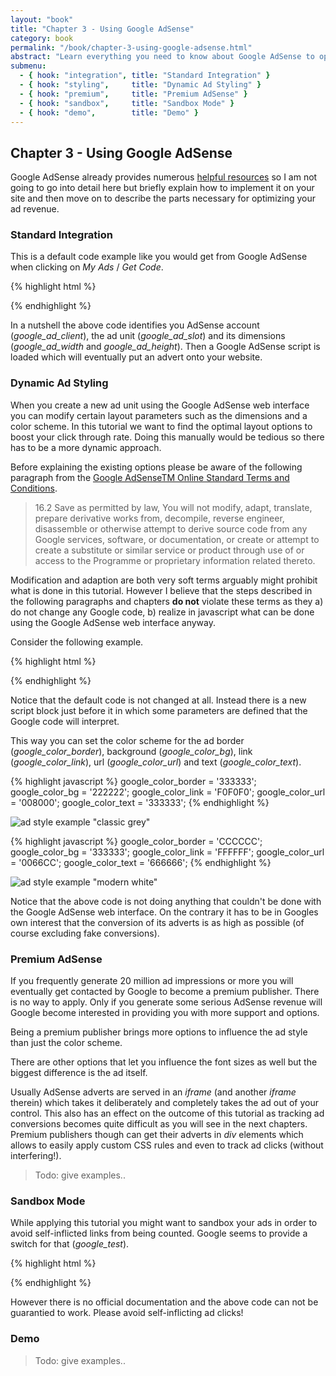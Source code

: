 ```yaml
---
layout: "book"
title: "Chapter 3 - Using Google AdSense"
category: book
permalink: "/book/chapter-3-using-google-adsense.html"
abstract: "Learn everything you need to know about Google AdSense to optimize your ad revenue in this chapter. This covers the essentials necessary to apply this tutorial to your website."
submenu:
  - { hook: "integration", title: "Standard Integration" }
  - { hook: "styling",     title: "Dynamic Ad Styling" }
  - { hook: "premium",     title: "Premium AdSense" }
  - { hook: "sandbox",     title: "Sandbox Mode" }
  - { hook: "demo",        title: "Demo" }
---
```

## Chapter 3 - Using Google AdSense

Google AdSense already provides numerous [helpful resources](http://adsense.google.com/support/ "Google AdSense Support homepage") so I am not going to go into detail here but briefly explain how to implement it on your site and then move on to describe the parts necessary for optimizing your ad revenue.

### Standard Integration<a name="integration">&nbsp;</a>

This is a default code example like you would get from Google AdSense when clicking on _My Ads_ / _Get Code_.

{% highlight html %}
<script type="text/javascript"><!--
google_ad_client = "ca-pub-0123456789abcdef";
/* custom_ad_name */
google_ad_slot = "0123456789";
google_ad_width = 125;
google_ad_height = 125;
//-->
</script>
<script type="text/javascript"
src="http://pagead2.googlesyndication.com/pagead/show_ads.js">
</script>
{% endhighlight %}

In a nutshell the above code identifies you AdSense account (_google_ad_client_), the ad unit (_google_ad_slot_) and its dimensions (_google_ad_width_ and _google_ad_height_). Then a Google AdSense script is loaded which will eventually put an advert onto your website.

### Dynamic Ad Styling<a name="styling">&nbsp;</a>

When you create a new ad unit using the Google AdSense web interface you can modify certain layout parameters such as the dimensions and a color scheme. In this tutorial we want to find the optimal layout options to boost your click through rate. Doing this manually would be tedious so there has to be a more dynamic approach.

Before explaining the existing options please be aware of the following paragraph from the [Google AdSenseTM Online Standard Terms and Conditions](https://www.google.com/adsense/localized-terms?rc=GB "Google AdSenseTM Online Standard Terms and Conditions (localized for GB)").

> 16.2    Save as permitted by law, You will not modify, adapt, translate, prepare derivative works from, decompile, reverse engineer, disassemble or otherwise attempt to derive source code from any Google services, software, or documentation, or create or attempt to create a substitute or similar service or product through use of or access to the Programme or proprietary information related thereto.

Modification and adaption are both very soft terms arguably might prohibit what is done in this tutorial. However I believe that the steps described in the following paragraphs and chapters __do not__ violate these terms as they a) do not change any Google code, b) realize in javascript what can be done using the Google AdSense web interface anyway.

Consider the following example.

{% highlight html %}
<script type="text/javascript"><!--
google_color_border = '000000';
google_color_bg     = 'DDDDDD';
google_color_link   = '000080';
google_color_url    = '008000';
google_color_text   = '000000';
//-->
</script>

<script type="text/javascript"><!--
google_ad_client = "ca-pub-0123456789abcdef";
/* custom_ad_name */
google_ad_slot = "0123456789";
google_ad_width = 125;
google_ad_height = 125;
//-->
</script>
<script type="text/javascript"
src="http://pagead2.googlesyndication.com/pagead/show_ads.js">
</script>
{% endhighlight %}

Notice that the default code is not changed at all. Instead there is a new script block just before it in which some parameters are defined that the Google code will interpret.

This way you can set the color scheme for the ad border (_google_color_border_), background (_google_color_bg_), link (_google_color_link_), url (_google_color_url_) and text (_google_color_text_).

{% highlight javascript %}
google_color_border = '333333';
google_color_bg     = '222222';
google_color_link   = 'F0F0F0';
google_color_url    = '008000';
google_color_text   = '333333';
{% endhighlight %}

![ad style example "classic grey"](/dfpadsenseoptimiser/img/ad-unit-style-classic-grey.png "ad style example 'classic grey'")

{% highlight javascript %}
google_color_border = 'CCCCCC';
google_color_bg     = '333333';
google_color_link   = 'FFFFFF';
google_color_url    = '0066CC';
google_color_text   = '666666';
{% endhighlight %}

![ad style example "modern white"](/dfpadsenseoptimiser/img/ad-unit-style-modern-white.png "ad style example 'modern white'")

Notice that the above code is not doing anything that couldn't be done with the Google AdSense web interface. On the contrary it has to be in Googles own interest that the conversion of its adverts is as high as possible (of course excluding fake conversions).

### Premium AdSense<a name="premium">&nbsp;</a>

If you frequently generate 20 million ad impressions or more you will eventually get contacted by Google to become a premium publisher. There is no way to apply. Only if you generate some serious AdSense revenue will Google become interested in providing you with more support and options.

Being a premium publisher brings more options to influence the ad style than just the color scheme.

There are other options that let you influence the font sizes as well but the biggest difference is the ad itself.

Usually AdSense adverts are served in an _iframe_ (and another _iframe_ therein) which takes it deliberately and completely takes the ad out of your control. This also has an effect on the outcome of this tutorial as tracking ad conversions becomes quite difficult as you will see in the next chapters. Premium publishers though can get their adverts in _div_ elements which allows to easily apply custom CSS rules and even to track ad clicks (without interfering!).

> Todo: give examples..

### Sandbox Mode<a name="sandbox">&nbsp;</a>

While applying this tutorial you might want to sandbox your ads in order to avoid self-inflicted links from being counted. Google seems to provide a switch for that (_google_test_).

{% highlight html %}
<script type="text/javascript"><!--
google_ad_client = "ca-pub-0123456789abcdef";
/* custom_ad_name */
google_ad_slot = "0123456789";
google_ad_width = 125;
google_ad_height = 125;

google_test = "on"; // <-- this is it!
//-->
</script>
<script type="text/javascript"
src="http://pagead2.googlesyndication.com/pagead/show_ads.js">
</script>
{% endhighlight %}

However there is no official documentation and the above code can not be guarantied to work. Please avoid self-inflicting ad clicks!

### Demo<a name="demo">&nbsp;</a>

> Todo: give examples..
